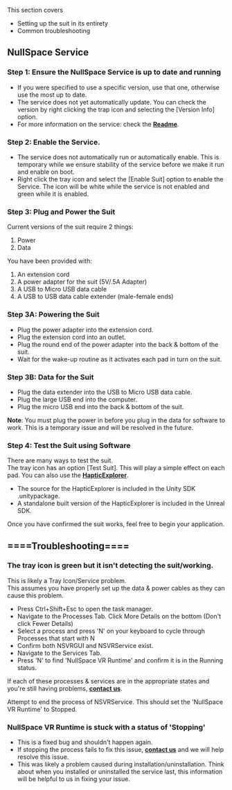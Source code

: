 This section covers  
* Setting up the suit in its entirety
* Common troubleshooting

## NullSpace Service
### Step 1: Ensure the NullSpace Service is up to date and running

* If you were specified to use a specific version, use that one, otherwise use the most up to date.  
* The service does not yet automatically update. You can check the version by right clicking the trap icon and selecting the [Version Info] option.  
* For more information on the service: check the [**Readme**](https://github.com/NullSpaceVR/NullSpace-Chimera-SDK/blob/master/README.md).

### Step 2: Enable the Service.
* The service does not automatically run or automatically enable. This is temporary while we ensure stability of the service before we make it run and enable on boot.
* Right click the tray icon and select the [Enable Suit] option to enable the Service. The icon will be white while the service is not enabled and green while it is enabled.

### Step 3: Plug and Power the Suit
Current versions of the suit require 2 things:  

1. Power
2. Data

You have been provided with:  

1. An extension cord  
2. A power adapter for the suit (5V/.5A Adapter)  
3. A USB to Micro USB data cable  
4. A USB to USB data cable extender (male-female ends)  

### Step 3A: Powering the Suit  

* Plug the power adapter into the extension cord.  
* Plug the extension cord into an outlet.  
* Plug the round end of the power adapter into the back & bottom of the suit.  
* Wait for the wake-up routine as it activates each pad in turn on the suit.

### Step 3B: Data for the Suit  

* Plug the data extender into the USB to Micro USB data cable.  
* Plug the large USB end into the computer.  
* Plug the micro USB end into the back & bottom of the suit.  

**Note**: You must plug the power in before you plug in the data for software to work. This is a temporary issue and will be resolved in the future.

### Step 4: Test the Suit using Software  
There are many ways to test the suit.  
The tray icon has an option [Test Suit]. This will play a simple effect on each pad.
You can also use the [**HapticExplorer**](https://github.com/NullSpaceVR/NullSpace-Chimera-SDK/wiki/Haptic-Explorer).

* The source for the HapticExplorer is included in the Unity SDK .unitypackage.  
* A standalone built version of the HapticExplorer is included in the Unreal SDK.  

Once you have confirmed the suit works, feel free to begin your application.

## ====Troubleshooting====

### The tray icon is green but it isn't detecting the suit/working.
This is likely a Tray Icon/Service problem.  
This assumes you have properly set up the data & power cables as they can cause this problem.
  

* Press Ctrl+Shift+Esc to open the task manager.  
* Navigate to the Processes Tab. Click More Details on the bottom (Don't click Fewer Details)  
* Select a process and press 'N' on your keyboard to cycle through Processes that start with N  
* Confirm both NSVRGUI and NSVRService exist.  
* Navigate to the Services Tab.  
* Press 'N' to find 'NullSpace VR Runtime' and confirm it is in the Running status.  

If each of these processes & services are in the appropriate states and you're still having problems, [**contact us**](https://github.com/NullSpaceVR/NullSpace-Chimera-SDK/wiki/Contact-Us).  

Attempt to end the process of NSVRService. This should set the 'NullSpace VR Runtime' to Stopped.

### NullSpace VR Runtime is stuck with a status of 'Stopping'

* This is a fixed bug and shouldn't happen again.  
* If stopping the process fails to fix this issue, [**contact us**](https://github.com/NullSpaceVR/NullSpace-Chimera-SDK/wiki/Contact-Us) and we will help resolve this issue.  
* This was likely a problem caused during installation/uninstallation. Think about when you installed or uninstalled the service last, this information will be helpful to us in fixing your issue.